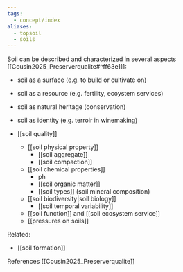 ```yaml
---
tags:
  - concept/index
aliases:
  - topsoil
  - soils
---
```

Soil can be described and characterized in several aspects [[Cousin2025_Preserverqualite#^ff63e1]]:
- soil as a surface (e.g. to build or cultivate on)
- soil as a resource (e.g. fertility, ecoystem services)
- soil as natural heritage (conservation)
- soil as identity (e.g. terroir in winemaking)


- [[soil quality]]
	- [[soil physical property]]
		- [[soil aggregate]]
		- [[soil compaction]]
	- [[soil chemical properties]]
		- ph
		- [[soil organic matter]]
		- [[soil types]] (soil mineral composition)
	- [[soil biodiversity|soil biology]]
		- [[soil temporal variability]]
	- [[soil function]] and [[soil ecosystem service]]
	- [[pressures on soils]]

Related:
- [[soil formation]]

References
[[Cousin2025_Preserverqualite]]